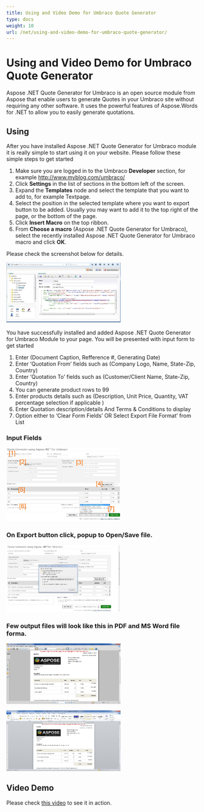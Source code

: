 ```yaml
---
title: Using and Video Demo for Umbraco Quote Generator
type: docs
weight: 10
url: /net/using-and-video-demo-for-umbraco-quote-generator/
---
```


# **Using and Video Demo for Umbraco Quote Generator**
Aspose .NET Quote Generator for Umbraco is an open source module from Aspose that enable users to generate Quotes in your Umbraco site without requiring any other software. It uses the powerful features of Aspose.Words for .NET to allow you to easily generate quotations.
## **Using**
After you have installed Aspose .NET Quote Generator for Umbraco module it is really simple to start using it on your website. Please follow these simple steps to get started

1. Make sure you are logged in to the Umbraco **Developer** section, for example <http://www.myblog.com/umbraco/>
1. Click **Settings** in the list of sections in the bottom left of the screen.
1. Expand the **Templates** node and select the template that you want to add to, for example Textpage.
1. Select the position in the selected template where you want to export button to be added. Usually you may want to add it to the top right of the page, or the bottom of the page.
1. Click **Insert Macro** on the top ribbon.
1. From **Choose a macro** (Aspose .NET Quote Generator for Umbraco), select the recently installed Aspose .NET Quote Generator for Umbraco macro and click **OK**.

Please check the screenshot below for details.

![todo:image_alt_text](using-and-video-demo-for-umbraco-quote-generator_1)

You have successfully installed and added Aspose .NET Quote Generator for Umbraco Module to your page. You will be presented with input form to get started

1. Enter (Document Caption, Refference #, Generating Date)
1. Enter ‘Quotation From’ fields such as (Company Logo, Name, State-Zip, Country)
1. Enter ‘Quotation To’ fields such as (Customer/Client Name, State-Zip, Country)
1. You can generate product rows to 99
1. Enter products details such as (Description, Unit Price, Quantity, VAT percentage selection if applicable )
1. Enter Quotation description/details And Terms & Conditions to display
1. Option either to ‘Clear Form Fields’ OR Select Export File Format’ from List
### **Input Fields**
![todo:image_alt_text](using-and-video-demo-for-umbraco-quote-generator_2)
### **On Export button click, popup to Open/Save file.**
![todo:image_alt_text](using-and-video-demo-for-umbraco-quote-generator_3)
### **Few output files will look like this in PDF and MS Word file forma.**
![todo:image_alt_text](using-and-video-demo-for-umbraco-quote-generator_4)

![todo:image_alt_text](using-and-video-demo-for-umbraco-quote-generator_5)
## **Video Demo**
Please check [this video](https://www.youtube.com/watch?v=HwBVEyWykrg) to see it in action.
